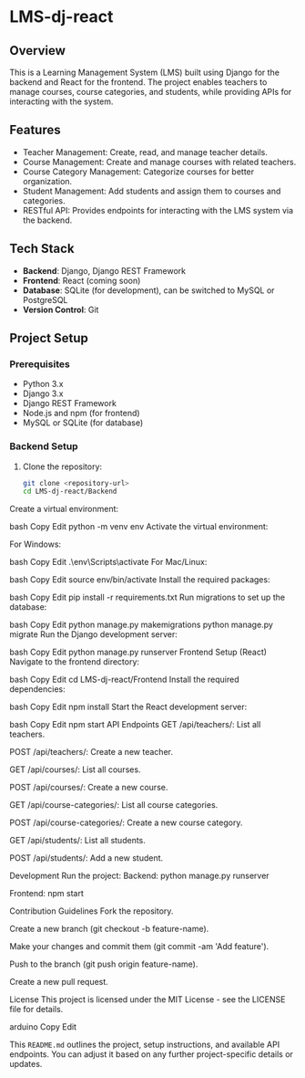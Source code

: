 # LMS-dj-react

## Overview
This is a Learning Management System (LMS) built using Django for the backend and React for the frontend. The project enables teachers to manage courses, course categories, and students, while providing APIs for interacting with the system.

## Features
- Teacher Management: Create, read, and manage teacher details.
- Course Management: Create and manage courses with related teachers.
- Course Category Management: Categorize courses for better organization.
- Student Management: Add students and assign them to courses and categories.
- RESTful API: Provides endpoints for interacting with the LMS system via the backend.

## Tech Stack
- **Backend**: Django, Django REST Framework
- **Frontend**: React (coming soon)
- **Database**: SQLite (for development), can be switched to MySQL or PostgreSQL
- **Version Control**: Git

## Project Setup

### Prerequisites
- Python 3.x
- Django 3.x
- Django REST Framework
- Node.js and npm (for frontend)
- MySQL or SQLite (for database)

### Backend Setup

1. Clone the repository:
   ```bash
   git clone <repository-url>
   cd LMS-dj-react/Backend
Create a virtual environment:

bash
Copy
Edit
python -m venv env
Activate the virtual environment:

For Windows:

bash
Copy
Edit
.\env\Scripts\activate
For Mac/Linux:

bash
Copy
Edit
source env/bin/activate
Install the required packages:

bash
Copy
Edit
pip install -r requirements.txt
Run migrations to set up the database:

bash
Copy
Edit
python manage.py makemigrations
python manage.py migrate
Run the Django development server:

bash
Copy
Edit
python manage.py runserver
Frontend Setup (React)
Navigate to the frontend directory:

bash
Copy
Edit
cd LMS-dj-react/Frontend
Install the required dependencies:

bash
Copy
Edit
npm install
Start the React development server:

bash
Copy
Edit
npm start
API Endpoints
GET /api/teachers/: List all teachers.

POST /api/teachers/: Create a new teacher.

GET /api/courses/: List all courses.

POST /api/courses/: Create a new course.

GET /api/course-categories/: List all course categories.

POST /api/course-categories/: Create a new course category.

GET /api/students/: List all students.

POST /api/students/: Add a new student.

Development
Run the project:
Backend: python manage.py runserver

Frontend: npm start

Contribution Guidelines
Fork the repository.

Create a new branch (git checkout -b feature-name).

Make your changes and commit them (git commit -am 'Add feature').

Push to the branch (git push origin feature-name).

Create a new pull request.

License
This project is licensed under the MIT License - see the LICENSE file for details.

arduino
Copy
Edit

This `README.md` outlines the project, setup instructions, and available API endpoints. You can adjust it based on any further project-specific details or updates.